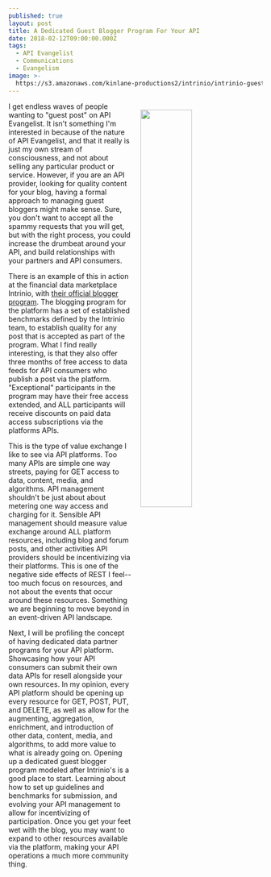 ```yaml
---
published: true
layout: post
title: A Dedicated Guest Blogger Program For Your API
date: 2018-02-12T09:00:00.000Z
tags:
  - API Evangelist
  - Communications
  - Evangelism
image: >-
  https://s3.amazonaws.com/kinlane-productions2/intrinio/intrinio-guest-blogger-program.png
---
```

<p><img src="https://s3.amazonaws.com/kinlane-productions2/intrinio/intrinio-guest-blogger-program.png" align="right" width="45%" style="padding: 15px;" /></p>I get endless waves of people wanting to "guest post" on API Evangelist. It isn't something I'm interested in because of the nature of API Evangelist, and that it really is just my own stream of consciousness, and not about selling any particular product or service. However, if you are an API provider, looking for quality content for your blog, having a formal approach to managing guest bloggers might make sense. Sure, you don't want to accept all the spammy requests that you will get, but with the right process, you could increase the drumbeat around your API, and build relationships with your partners and API consumers.

There is an example of this in action at the financial data marketplace Intrinio, with [their official blogger program](https://intrinio.com/bloggers). The blogging program for the platform has a set of established benchmarks defined by the Intrinio team, to establish quality for any post that is accepted as part of the program. What I find really interesting, is that they also offer three months of free access to data feeds for API consumers who publish a post via the platform. "Exceptional" participants in the program may have their free access extended, and ALL participants will receive discounts on paid data access subscriptions via the platforms APIs.

This is the type of value exchange I like to see via API platforms. Too many APIs are simple one way streets, paying for GET access to data, content, media, and algorithms. API management shouldn't be just about about metering one way access and charging for it. Sensible API management should measure value exchange around ALL platform resources, including blog and forum posts, and other activities API providers should be incentivizing via their platforms. This is one of the negative side effects of REST I feel--too much focus on resources, and not about the events that occur around these resources. Something we are beginning to move beyond in an event-driven API landscape.

Next, I will be profiling the concept of having dedicated data partner programs for your API platform. Showcasing how your API consumers can submit their own data APIs for resell alongside your own resources. In my opinion, every API platform should be opening up every resource for GET, POST, PUT, and DELETE, as well as allow for the augmenting, aggregation, enrichment, and introduction of other data, content, media, and algorithms, to add more value to what is already going on. Opening up a dedicated guest blogger program modeled after Intrinio's is a good place to start. Learning about how to set up guidelines and benchmarks for submission, and evolving your API management to allow for incentivizing of participation. Once you get your feet wet with the blog, you may want to expand to other resources available via the platform, making your API operations a much more community thing.
